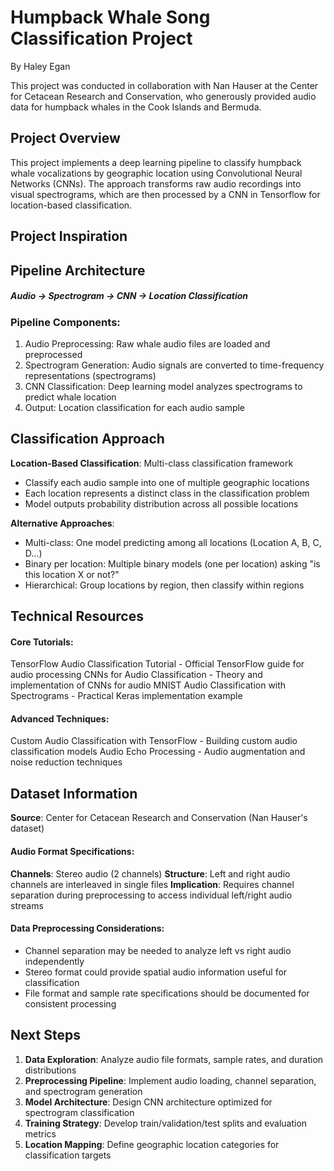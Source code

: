 # Humpback Whale Song Classification Project

By Haley Egan

This project was conducted in collaboration with Nan Hauser at the Center for Cetacean Research and Conservation, who generously provided audio data for humpback whales in the Cook Islands and Bermuda. 

## Project Overview

This project implements a deep learning pipeline to classify humpback whale vocalizations by geographic location using Convolutional Neural Networks (CNNs). The approach transforms raw audio recordings into visual spectrograms, which are then processed by a CNN in Tensorflow for location-based classification.

## Project Inspiration

## Pipeline Architecture

##### Audio → Spectrogram → CNN → Location Classification

### Pipeline Components:

1. Audio Preprocessing: Raw whale audio files are loaded and preprocessed
2. Spectrogram Generation: Audio signals are converted to time-frequency representations (spectrograms)
3. CNN Classification: Deep learning model analyzes spectrograms to predict whale location
4. Output: Location classification for each audio sample

## Classification Approach

**Location-Based Classification**: Multi-class classification framework

- Classify each audio sample into one of multiple geographic locations
- Each location represents a distinct class in the classification problem
- Model outputs probability distribution across all possible locations

**Alternative Approaches**:

- Multi-class: One model predicting among all locations (Location A, B, C, D...)
- Binary per location: Multiple binary models (one per location) asking "is this location X or not?"
- Hierarchical: Group locations by region, then classify within regions

## Technical Resources

#### Core Tutorials:

TensorFlow Audio Classification Tutorial - Official TensorFlow guide for audio processing
CNNs for Audio Classification - Theory and implementation of CNNs for audio
MNIST Audio Classification with Spectrograms - Practical Keras implementation example

#### Advanced Techniques:

Custom Audio Classification with TensorFlow - Building custom audio classification models
Audio Echo Processing - Audio augmentation and noise reduction techniques

## Dataset Information

**Source**: Center for Cetacean Research and Conservation (Nan Hauser's dataset)

#### Audio Format Specifications:

**Channels**: Stereo audio (2 channels)
**Structure**: Left and right audio channels are interleaved in single files
**Implication**: Requires channel separation during preprocessing to access individual left/right audio streams

#### Data Preprocessing Considerations:

- Channel separation may be needed to analyze left vs right audio independently
- Stereo format could provide spatial audio information useful for classification
- File format and sample rate specifications should be documented for consistent processing

## Next Steps

1. **Data Exploration**: Analyze audio file formats, sample rates, and duration distributions
2. **Preprocessing Pipeline**: Implement audio loading, channel separation, and spectrogram generation
3. **Model Architecture**: Design CNN architecture optimized for spectrogram classification
4. **Training Strategy**: Develop train/validation/test splits and evaluation metrics
5. **Location Mapping**: Define geographic location categories for classification targets
